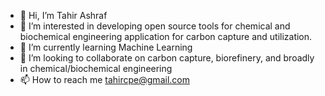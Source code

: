 - 👋 Hi, I’m Tahir Ashraf
- 👀 I’m interested in developing open source tools for chemical and biochemical engineering application for carbon capture and utilization.
- 🌱 I’m currently learning Machine Learning
- 💞️ I’m looking to collaborate on carbon capture, biorefinery, and broadly in chemical/biochemical engineering 
- 📫 How to reach me tahircpe@gmail.com

<!---
tahircpe/tahircpe is a ✨ special ✨ repository because its `README.md` (this file) appears on your GitHub profile.
You can click the Preview link to take a look at your changes.
--->
